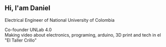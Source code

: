 ## Hi, I'am Daniel 

Electrical Engineer of National University of Colombia  <br/>

Co-founder UNLab 4.0 <br/>
Making video about electronics, programing, arduino, 3D print and tech in el "El Taller Crillo" <br/>
<!--
**Calsiferian/Calsiferian** is a ✨ _special_ ✨ repository because its `README.md` (this file) appears on your GitHub profile.

Here are some ideas to get you started:

- 🔭 I’m currently working on ...
- 🌱 I’m currently learning ...
- 👯 I’m looking to collaborate on ...
- 🤔 I’m looking for help with ...
- 💬 Ask me about ...
- 📫 How to reach me: ...
- 😄 Pronouns: ...
- ⚡ Fun fact: ...
-->
